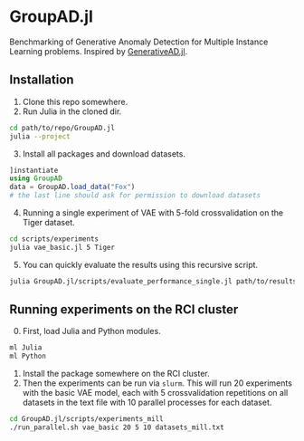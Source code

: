 # GroupAD.jl
Benchmarking of Generative Anomaly Detection for Multiple Instance Learning problems. Inspired by [GenerativeAD.jl](https://github.com/aicenter/GenerativeAD.jl).

## Installation

1. Clone this repo somewhere.
2. Run Julia in the cloned dir.
```bash
cd path/to/repo/GroupAD.jl
julia --project
```
3. Install all packages and download datasets.
```julia
]instantiate
using GroupAD
data = GroupAD.load_data("Fox")
# the last line should ask for permission to download datasets
```
4. Running a single experiment of VAE with 5-fold crossvalidation on the Tiger dataset.
```bash
cd scripts/experiments
julia vae_basic.jl 5 Tiger
```
5. You can quickly evaluate the results using this recursive script.
```bash
julia GroupAD.jl/scripts/evaluate_performance_single.jl path/to/results
```

## Running experiments on the RCI cluster

0. First, load Julia and Python modules.
```bash
ml Julia
ml Python
```
1. Install the package somewhere on the RCI cluster.
2. Then the experiments can be run via `slurm`. This will run 20 experiments with the basic VAE model, each with 5 crossvalidation repetitions on all datasets in the text file with 10 parallel processes for each dataset.
```bash
cd GroupAD.jl/scripts/experiments_mill
./run_parallel.sh vae_basic 20 5 10 datasets_mill.txt
```
